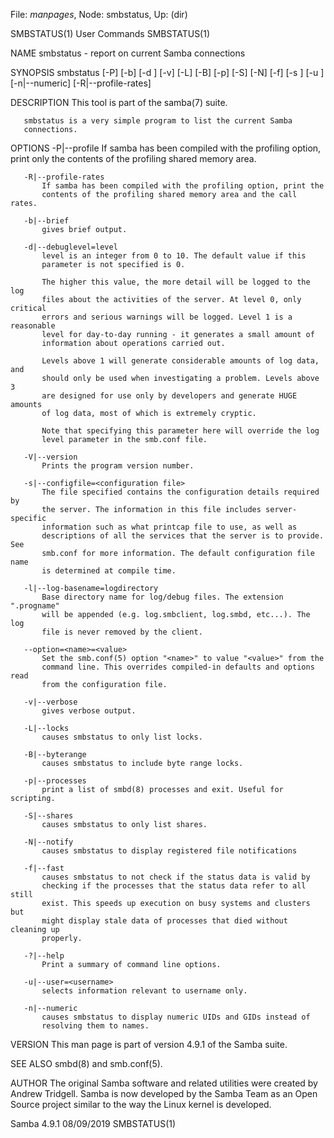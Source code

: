 File: *manpages*,  Node: smbstatus,  Up: (dir)

SMBSTATUS(1)                     User Commands                    SMBSTATUS(1)



NAME
       smbstatus - report on current Samba connections

SYNOPSIS
       smbstatus [-P] [-b] [-d <debug level>] [-v] [-L] [-B] [-p] [-S] [-N]
        [-f] [-s <configuration file>] [-u <username>] [-n|--numeric]
        [-R|--profile-rates]

DESCRIPTION
       This tool is part of the samba(7) suite.

       smbstatus is a very simple program to list the current Samba
       connections.

OPTIONS
       -P|--profile
           If samba has been compiled with the profiling option, print only
           the contents of the profiling shared memory area.

       -R|--profile-rates
           If samba has been compiled with the profiling option, print the
           contents of the profiling shared memory area and the call rates.

       -b|--brief
           gives brief output.

       -d|--debuglevel=level
           level is an integer from 0 to 10. The default value if this
           parameter is not specified is 0.

           The higher this value, the more detail will be logged to the log
           files about the activities of the server. At level 0, only critical
           errors and serious warnings will be logged. Level 1 is a reasonable
           level for day-to-day running - it generates a small amount of
           information about operations carried out.

           Levels above 1 will generate considerable amounts of log data, and
           should only be used when investigating a problem. Levels above 3
           are designed for use only by developers and generate HUGE amounts
           of log data, most of which is extremely cryptic.

           Note that specifying this parameter here will override the log
           level parameter in the smb.conf file.

       -V|--version
           Prints the program version number.

       -s|--configfile=<configuration file>
           The file specified contains the configuration details required by
           the server. The information in this file includes server-specific
           information such as what printcap file to use, as well as
           descriptions of all the services that the server is to provide. See
           smb.conf for more information. The default configuration file name
           is determined at compile time.

       -l|--log-basename=logdirectory
           Base directory name for log/debug files. The extension ".progname"
           will be appended (e.g. log.smbclient, log.smbd, etc...). The log
           file is never removed by the client.

       --option=<name>=<value>
           Set the smb.conf(5) option "<name>" to value "<value>" from the
           command line. This overrides compiled-in defaults and options read
           from the configuration file.

       -v|--verbose
           gives verbose output.

       -L|--locks
           causes smbstatus to only list locks.

       -B|--byterange
           causes smbstatus to include byte range locks.

       -p|--processes
           print a list of smbd(8) processes and exit. Useful for scripting.

       -S|--shares
           causes smbstatus to only list shares.

       -N|--notify
           causes smbstatus to display registered file notifications

       -f|--fast
           causes smbstatus to not check if the status data is valid by
           checking if the processes that the status data refer to all still
           exist. This speeds up execution on busy systems and clusters but
           might display stale data of processes that died without cleaning up
           properly.

       -?|--help
           Print a summary of command line options.

       -u|--user=<username>
           selects information relevant to username only.

       -n|--numeric
           causes smbstatus to display numeric UIDs and GIDs instead of
           resolving them to names.

VERSION
       This man page is part of version 4.9.1 of the Samba suite.

SEE ALSO
       smbd(8) and smb.conf(5).

AUTHOR
       The original Samba software and related utilities were created by
       Andrew Tridgell. Samba is now developed by the Samba Team as an Open
       Source project similar to the way the Linux kernel is developed.



Samba 4.9.1                       08/09/2019                      SMBSTATUS(1)
